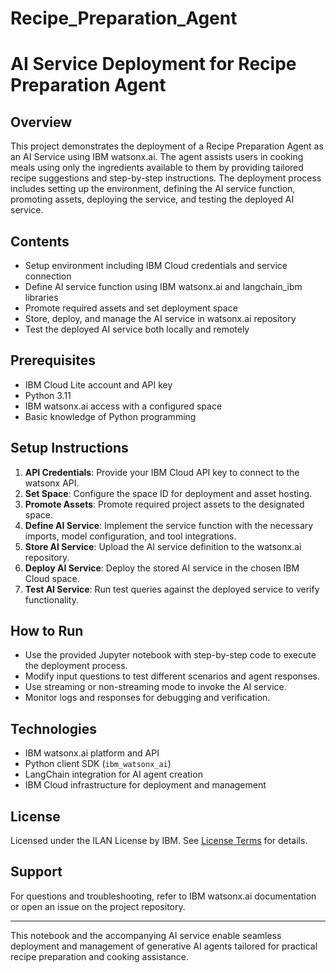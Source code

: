 # Recipe_Preparation_Agent

# AI Service Deployment for Recipe Preparation Agent

## Overview
This project demonstrates the deployment of a Recipe Preparation Agent as an AI Service using IBM watsonx.ai. The agent assists users in cooking meals using only the ingredients available to them by providing tailored recipe suggestions and step-by-step instructions. The deployment process includes setting up the environment, defining the AI service function, promoting assets, deploying the service, and testing the deployed AI service.

## Contents
- Setup environment including IBM Cloud credentials and service connection
- Define AI service function using IBM watsonx.ai and langchain_ibm libraries
- Promote required assets and set deployment space
- Store, deploy, and manage the AI service in watsonx.ai repository
- Test the deployed AI service both locally and remotely

## Prerequisites
- IBM Cloud Lite account and API key
- Python 3.11
- IBM watsonx.ai access with a configured space
- Basic knowledge of Python programming

## Setup Instructions
1. **API Credentials**: Provide your IBM Cloud API key to connect to the watsonx API.
2. **Set Space**: Configure the space ID for deployment and asset hosting.
3. **Promote Assets**: Promote required project assets to the designated space.
4. **Define AI Service**: Implement the service function with the necessary imports, model configuration, and tool integrations.
5. **Store AI Service**: Upload the AI service definition to the watsonx.ai repository.
6. **Deploy AI Service**: Deploy the stored AI service in the chosen IBM Cloud space.
7. **Test AI Service**: Run test queries against the deployed service to verify functionality.

## How to Run
- Use the provided Jupyter notebook with step-by-step code to execute the deployment process.
- Modify input questions to test different scenarios and agent responses.
- Use streaming or non-streaming mode to invoke the AI service.
- Monitor logs and responses for debugging and verification.

## Technologies
- IBM watsonx.ai platform and API
- Python client SDK (`ibm_watsonx_ai`)
- LangChain integration for AI agent creation
- IBM Cloud infrastructure for deployment and management

## License
Licensed under the ILAN License by IBM. See [License Terms](https://www14.software.ibm.com/cgi-bin/weblap/lap.pl?li_formnum=L-AMCU-BYC7LF) for details.

## Support
For questions and troubleshooting, refer to IBM watsonx.ai documentation or open an issue on the project repository.

---

This notebook and the accompanying AI service enable seamless deployment and management of generative AI agents tailored for practical recipe preparation and cooking assistance.
